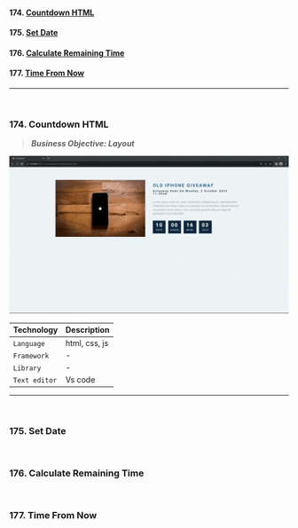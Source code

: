#### 174. [Countdown HTML](#174)

#### 175. [Set Date](#175)

#### 176. [Calculate Remaining Time](#176)

#### 177. [Time From Now](#177)

---

<br>

### 174. Countdown HTML<a id="174" ></a>

> **_Business Objective: Layout_**

<img src="notes/app.gif" >

| Technology    | Description   |
| ------------- | ------------- |
| `Language`    | html, css, js |
| `Framework`   | -             |
| `Library`     | -             |
| `Text editor` | Vs code       |

---

<br>

### 175. Set Date<a id="175" ></a>

<br>

### 176. Calculate Remaining Time<a id="176" ></a>

<br>

### 177. Time From Now<a id="177" ></a>

<br>
